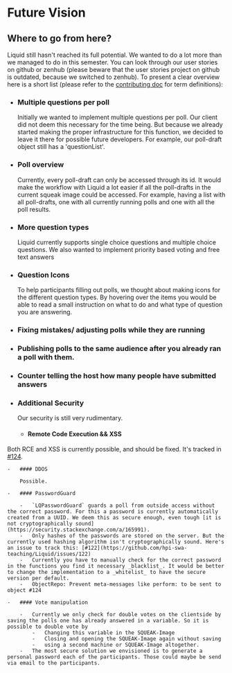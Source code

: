 # Future Vision

## Where to go from here?

Liquid still hasn't reached its full potential. We wanted to do a lot more than we managed to do in this semester. You can look through our user stories on github or zenhub (please beware that the user stories project on github is outdated, because we switched to zenhub). To present a clear overview here is a short list (please refer to the [contributing doc](https://github.com/hpi-swa-teaching/Liquid/blob/main/CONTRIBUTING.md) for term definitions):

-   ### Multiple questions per poll
    Initially we wanted to implement multiple questions per poll. Our client did not deem this necessary for the time being. But because we already started making the proper infrastructure for this function, we decided to leave it there for possible future developers. For example, our poll-draft object still has a 'questionList'.
-   ### Poll overview
    Currently, every poll-draft can only be accessed through its id. It would make the workflow with Liquid a lot easier if all the poll-drafts in the current squeak image could be accessed. For example, having a list with all poll-drafts, one with all currently running polls and one with all the poll results.
-   ### More question types
    Liquid currently supports single choice questions and multiple choice questions. We also wanted to implement priority based voting and free text answers
-   ### Question Icons
    To help participants filling out polls, we thought about making icons for the different question types. By hovering over the items you would be able to read a small instruction on what to do and what type of question you are answering.
-   ### Fixing mistakes/ adjusting polls while they are running
-   ### Publishing polls to the same audience after you already ran a poll with them.
-   ### Counter telling the host how many people have submitted answers
-   ### Additional Security

    Our security is still very rudimentary.

    -   #### Remote Code Execution && XSS

Both RCE and XSS is currently possible, and should be fixed. It's tracked in [#124](https://github.com/hpi-swa-teaching/Liquid/issues/124).

    -   #### DDOS

        Possible.

    -   #### PasswordGuard

        -   `LQPasswordGuard` guards a poll from outside access without the correct password. For this a password is currently automatically created from a UUID. We deem this as secure enough, even tough [it is not cryptographically sound](https://security.stackexchange.com/a/165991).
        -   Only hashes of the passwords are stored on the server. But the currently used hashing algorithm isn't cryptographically sound. Here's an issue to track this: [#122](https://github.com/hpi-swa-teaching/Liquid/issues/122)
        -   Currently you have to manually check for the correct password in the functions you find it necessary _blacklist_. It would be better to change the implementation to a _whitelist_ to have the secure version per default.
        -   ObjectRepo: Prevent meta-messages like perform: to be sent to object #124

    -   #### Vote manipulation

        -   Currently we only check for double votes on the clientside by saving the polls one has already answered in a variable. So it is possible to double vote by
            -   Changing this variable in the SQUEAK-Image
            -   Closing and opening the SQUEAK-Image again without saving
            -   using a second machine or SQUEAK-Image altogether.
        -   The most secure solution we envisioned is to generate a personal password each of the participants. Those could maybe be send via email to the participants.
